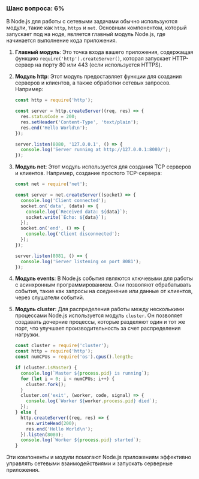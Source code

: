 ### Шанс вопроса: 6%

В Node.js для работы с сетевыми задачами обычно используются модули, такие как `http`, `https` и `net`. Основным компонентом, который запускает под на ноде, является главный модуль Node.js, где начинается выполнение кода приложения.

1. **Главный модуль**: Это точка входа вашего приложения, содержащая функцию `require('http').createServer()`, которая запускает HTTP-сервер на порту 80 или 443 (если используется HTTPS).

2. **Модуль http**: Этот модуль предоставляет функции для создания серверов и клиентов, а также обработки сетевых запросов. Например:
   ```javascript
   const http = require('http');

   const server = http.createServer((req, res) => {
     res.statusCode = 200;
     res.setHeader('Content-Type', 'text/plain');
     res.end('Hello World\n');
   });

   server.listen(8080, '127.0.0.1', () => {
     console.log('Server running at http://127.0.0.1:8080/');
   });
   ```

3. **Модуль net**: Этот модуль используется для создания TCP серверов и клиентов. Например, создание простого TCP-сервера:
   ```javascript
   const net = require('net');

   const server = net.createServer((socket) => {
     console.log('Client connected');
     socket.on('data', (data) => {
       console.log(`Received data: ${data}`);
       socket.write(`Echo: ${data}`);
     });
     socket.on('end', () => {
       console.log('Client disconnected');
     });
   });

   server.listen(8081, () => {
     console.log('Server listening on port 8081');
   });
   ```

4. **Модуль events**: В Node.js события являются ключевыми для работы с асинхронным программированием. Они позволяют обрабатывать события, такие как запросы на соединение или данные от клиентов, через слушатели событий.

5. **Модуль cluster**: Для распределения работы между несколькими процессами Node.js используется модуль `cluster`. Он позволяет создавать дочерние процессы, которые разделяют один и тот же порт, что улучшает производительность за счет распределения нагрузки.

   ```javascript
   const cluster = require('cluster');
   const http = require('http');
   const numCPUs = require('os').cpus().length;

   if (cluster.isMaster) {
     console.log(`Master ${process.pid} is running`);
     for (let i = 0; i < numCPUs; i++) {
       cluster.fork();
     }
     cluster.on('exit', (worker, code, signal) => {
       console.log(`Worker ${worker.process.pid} died`);
     });
   } else {
     http.createServer((req, res) => {
       res.writeHead(200);
       res.end('Hello World\n');
     }).listen(8080);
     console.log(`Worker ${process.pid} started`);
   }
   ```

Эти компоненты и модули помогают Node.js приложениям эффективно управлять сетевыми взаимодействиями и запускать серверные приложения.